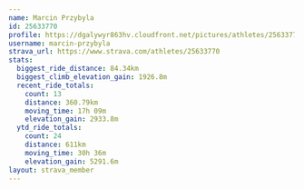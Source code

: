 ```yaml
---
name: Marcin Przybyla
id: 25633770
profile: https://dgalywyr863hv.cloudfront.net/pictures/athletes/25633770/12947173/2/large.jpg
username: marcin-przybyla
strava_url: https://www.strava.com/athletes/25633770
stats:
  biggest_ride_distance: 84.34km
  biggest_climb_elevation_gain: 1926.8m
  recent_ride_totals:
    count: 13
    distance: 360.79km
    moving_time: 17h 09m
    elevation_gain: 2933.8m
  ytd_ride_totals:
    count: 24
    distance: 611km
    moving_time: 30h 36m
    elevation_gain: 5291.6m
layout: strava_member
--- 
```

